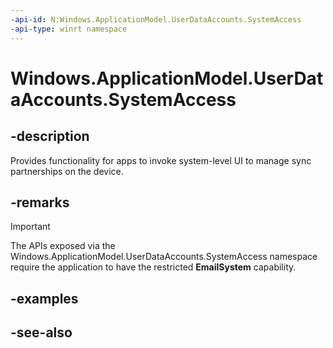 ```yaml
---
-api-id: N:Windows.ApplicationModel.UserDataAccounts.SystemAccess
-api-type: winrt namespace
---
```


# Windows.ApplicationModel.UserDataAccounts.SystemAccess

## -description
Provides functionality for apps to invoke system-level UI to manage sync partnerships on the device.

## -remarks
> [!IMPORTANT]
> The APIs exposed via the Windows.ApplicationModel.UserDataAccounts.SystemAccess namespace require the application to have the restricted **EmailSystem** capability.

## -examples

## -see-also
